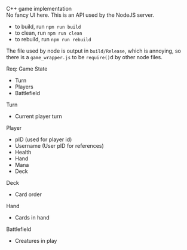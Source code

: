 C++ game implementation  
No fancy UI here. This is an API used by the NodeJS server.

 - to build, run `npm run build`
 - to clean, run `npm run clean`
 - to rebuild, run `npm run rebuild`

The file used by node is output in `build/Release`, which is annoying, so there
is a `game_wrapper.js` to be `require()`d by other node files.

Req:
Game State 
 - Turn
 - Players
 - Battlefield

Turn
 - Current player turn

Player
 - pID (used for player id)
 - Username (User pID for references)
 - Health
 - Hand
 - Mana
 - Deck

Deck
 - Card order

Hand
 - Cards in hand
 
Battlefield
 - Creatures in play

 